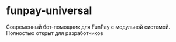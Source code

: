 # funpay-universal
Современный бот-помощник для FunPay с модульной системой. Полностью открыт для разработчиков

